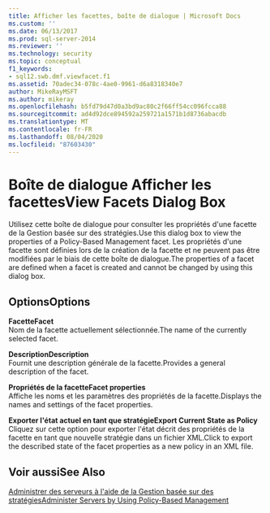 ```yaml
---
title: Afficher les facettes, boîte de dialogue | Microsoft Docs
ms.custom: ''
ms.date: 06/13/2017
ms.prod: sql-server-2014
ms.reviewer: ''
ms.technology: security
ms.topic: conceptual
f1_keywords:
- sql12.swb.dmf.viewfacet.f1
ms.assetid: 70adec34-078c-4ae0-9961-d6a8318340e7
author: MikeRayMSFT
ms.author: mikeray
ms.openlocfilehash: b5fd79d47d0a3bd9ac80c2f66ff54cc096fcca88
ms.sourcegitcommit: ad4d92dce894592a259721a1571b1d8736abacdb
ms.translationtype: MT
ms.contentlocale: fr-FR
ms.lasthandoff: 08/04/2020
ms.locfileid: "87603430"
---
```

# <a name="view-facets-dialog-box"></a><span data-ttu-id="e1c2e-102">Boîte de dialogue Afficher les facettes</span><span class="sxs-lookup"><span data-stu-id="e1c2e-102">View Facets Dialog Box</span></span>
  <span data-ttu-id="e1c2e-103">Utilisez cette boîte de dialogue pour consulter les propriétés d'une facette de la Gestion basée sur des stratégies.</span><span class="sxs-lookup"><span data-stu-id="e1c2e-103">Use this dialog box to view the properties of a Policy-Based Management facet.</span></span> <span data-ttu-id="e1c2e-104">Les propriétés d'une facette sont définies lors de la création de la facette et ne peuvent pas être modifiées par le biais de cette boîte de dialogue.</span><span class="sxs-lookup"><span data-stu-id="e1c2e-104">The properties of a facet are defined when a facet is created and cannot be changed by using this dialog box.</span></span>  
  
## <a name="options"></a><span data-ttu-id="e1c2e-105">Options</span><span class="sxs-lookup"><span data-stu-id="e1c2e-105">Options</span></span>  
 <span data-ttu-id="e1c2e-106">**Facette**</span><span class="sxs-lookup"><span data-stu-id="e1c2e-106">**Facet**</span></span>  
 <span data-ttu-id="e1c2e-107">Nom de la facette actuellement sélectionnée.</span><span class="sxs-lookup"><span data-stu-id="e1c2e-107">The name of the currently selected facet.</span></span>  
  
 <span data-ttu-id="e1c2e-108">**Description**</span><span class="sxs-lookup"><span data-stu-id="e1c2e-108">**Description**</span></span>  
 <span data-ttu-id="e1c2e-109">Fournit une description générale de la facette.</span><span class="sxs-lookup"><span data-stu-id="e1c2e-109">Provides a general description of the facet.</span></span>  
  
 <span data-ttu-id="e1c2e-110">**Propriétés de la facette**</span><span class="sxs-lookup"><span data-stu-id="e1c2e-110">**Facet properties**</span></span>  
 <span data-ttu-id="e1c2e-111">Affiche les noms et les paramètres des propriétés de la facette.</span><span class="sxs-lookup"><span data-stu-id="e1c2e-111">Displays the names and settings of the facet properties.</span></span>  
  
 <span data-ttu-id="e1c2e-112">**Exporter l'état actuel en tant que stratégie**</span><span class="sxs-lookup"><span data-stu-id="e1c2e-112">**Export Current State as Policy**</span></span>  
 <span data-ttu-id="e1c2e-113">Cliquez sur cette option pour exporter l'état décrit des propriétés de la facette en tant que nouvelle stratégie dans un fichier XML.</span><span class="sxs-lookup"><span data-stu-id="e1c2e-113">Click to export the described state of the facet properties as a new policy in an XML file.</span></span>  
  
## <a name="see-also"></a><span data-ttu-id="e1c2e-114">Voir aussi</span><span class="sxs-lookup"><span data-stu-id="e1c2e-114">See Also</span></span>  
 [<span data-ttu-id="e1c2e-115">Administrer des serveurs à l'aide de la Gestion basée sur des stratégies</span><span class="sxs-lookup"><span data-stu-id="e1c2e-115">Administer Servers by Using Policy-Based Management</span></span>](administer-servers-by-using-policy-based-management.md)  
  
  
